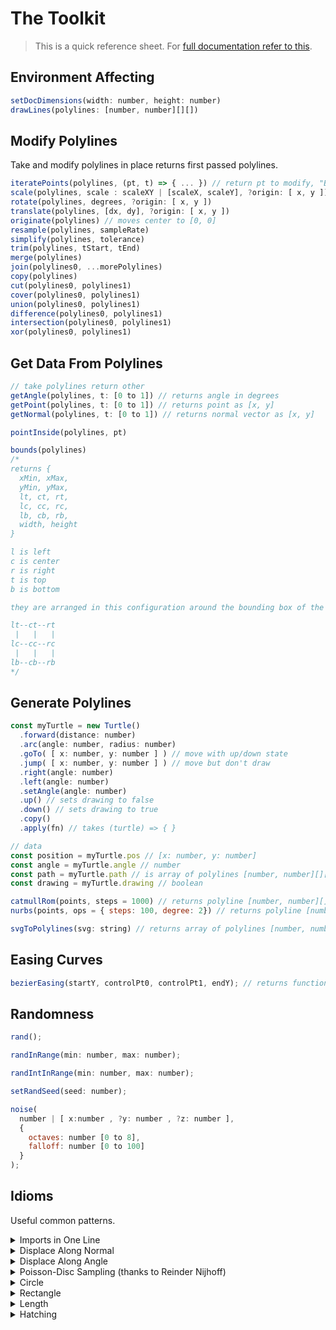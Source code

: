 # The Toolkit  

> This is a quick reference sheet. For <a href="/documentation">full documentation refer to this</a>.

## Environment Affecting

```js
setDocDimensions(width: number, height: number)
drawLines(polylines: [number, number][][])
```

## Modify Polylines

Take and modify polylines in place returns first passed polylines.

```js
iteratePoints(polylines, (pt, t) => { ... }) // return pt to modify, "BREAK" to split, "REMOVE" to filter out point
scale(polylines, scale : scaleXY | [scaleX, scaleY], ?origin: [ x, y ]) 
rotate(polylines, degrees, ?origin: [ x, y ]) 
translate(polylines, [dx, dy], ?origin: [ x, y ]) 
originate(polylines) // moves center to [0, 0] 
resample(polylines, sampleRate) 
simplify(polylines, tolerance) 
trim(polylines, tStart, tEnd)
merge(polylines)  
join(polylines0, ...morePolylines) 
copy(polylines)
cut(polylines0, polylines1) 
cover(polylines0, polylines1) 
union(polylines0, polylines1)
difference(polylines0, polylines1)
intersection(polylines0, polylines1)
xor(polylines0, polylines1)
```

## Get Data From Polylines

```js
// take polylines return other
getAngle(polylines, t: [0 to 1]) // returns angle in degrees
getPoint(polylines, t: [0 to 1]) // returns point as [x, y]
getNormal(polylines, t: [0 to 1]) // returns normal vector as [x, y]

pointInside(polylines, pt)

bounds(polylines) 
/*
returns { 
  xMin, xMax, 
  yMin, yMax, 
  lt, ct, rt, 
  lc, cc, rc,
  lb, cb, rb,
  width, height
}

l is left
c is center
r is right
t is top
b is bottom

they are arranged in this configuration around the bounding box of the polylines

lt--ct--rt
 |   |   |
lc--cc--rc
 |   |   | 
lb--cb--rb
*/
```

## Generate Polylines

```js
const myTurtle = new Turtle()
  .forward(distance: number)
  .arc(angle: number, radius: number)
  .goTo( [ x: number, y: number ] ) // move with up/down state
  .jump( [ x: number, y: number ] ) // move but don't draw
  .right(angle: number)
  .left(angle: number)
  .setAngle(angle: number)
  .up() // sets drawing to false
  .down() // sets drawing to true
  .copy()
  .apply(fn) // takes (turtle) => { }

// data
const position = myTurtle.pos // [x: number, y: number]
const angle = myTurtle.angle // number
const path = myTurtle.path // is array of polylines [number, number][][]
const drawing = myTurtle.drawing // boolean
```

```js
catmullRom(points, steps = 1000) // returns polyline [number, number][]
nurbs(points, ops = { steps: 100, degree: 2}) // returns polyline [number, number][]
```

```js
svgToPolylines(svg: string) // returns array of polylines [number, number][][]
```

## Easing Curves

```js
bezierEasing(startY, controlPt0, controlPt1, endY); // returns function which takes x (0 to 1) and returns y value
```

## Randomness

```js
rand();

randInRange(min: number, max: number);

randIntInRange(min: number, max: number); 

setRandSeed(seed: number);

noise(
  number | [ x:number , ?y: number , ?z: number ], 
  { 
    octaves: number [0 to 8], 
    falloff: number [0 to 100] 
  }
);
```

## Idioms

Useful common patterns.

<details>
<summary>Imports in One Line</summary>

```js
// common imports
const { Turtle, cut, cover, copy, rotate, scale, translate, originate, iteratePoints, resample, join, getAngle, getNormal, getPoint, bounds, rand, setRandSeed, randInRange, noise, nurbs } = toolkit;

// all imports
const { Turtle, trim, merge, cut, cover, rotate, scale, translate, originate, iteratePoints, pointInside, resample, join, copy, union, difference, intersection, xor, getAngle, getPoint, getNormal, bounds, nurbs, catmullRom, svgToPolylines, rand, setRandSeed, randInRange, randIntInRange, noise, bezierEasing } = toolkit;

```
</details>

<details>
<summary>Displace Along Normal</summary>

```js
const { Turtle, noise, getNormal, resample, iteratePoints, originate } = toolkit;

const w = 125;
const h = 125;

setDocDimensions(w, h);

const noisyCircle = new Turtle()
  .arc(360, 26)
  .apply(turtle => {
    const pls = turtle.path;
    resample(pls, .1);
    iteratePoints(pls, (pt, t) => {
      const [x, y] = pt;
      let freq = 1.5;
      const mag = Math.sin(t*18*Math.PI*2)*2;
      const norm = getNormal(pls, t);

      return [
        x + norm[0]*mag,
        y + norm[1]*mag
      ]
    })
  })
  .path;

originate(noisyCircle);

drawLines(noisyCircle);
```

</details>

<details>
<summary>Displace Along Angle</summary>

```js
const { Turtle, noise, getAngle, resample, iteratePoints, originate } = toolkit;

const w = 125;
const h = 125;

setDocDimensions(w, h);

const noisyCircle = new Turtle()
  .arc(360, 26)
  .apply(turtle => {
    const pls = turtle.path;
    resample(pls, .05);
    iteratePoints(pls, (pt, t) => {
      const [x, y] = pt;
      let freq = 1.5;
      const mag = noise([x*freq, y*freq])*2;
      const angle = (getAngle(pls, t)+90)/180*Math.PI;

      return [
        x + Math.cos(angle)*mag,
        y + Math.sin(angle)*mag
      ]
    })
  })
  .path;

originate(noisyCircle);

drawLines(noisyCircle);
```

</details>

<details>
<summary>Poisson-Disc Sampling (thanks to Reinder Nijhoff)</summary>

```js
function createPoissonDisc(radius) {
  let cellSize = 1 / Math.sqrt(2) / radius;
  let cells = [];
  let queue = [];

  insert(p) {
    const x = p[0] * cellSize | 0,
      y = p[1] * cellSize | 0;
    for (let xi = x - 1; xi <= x + 1; xi++) {
      for (let yi = y - 1; yi <= y + 1; yi++) {
        const ps = this.cell(xi, yi);
        for (let i = 0; i < ps.length; i++) {
          if ((ps[i][0] - p[0]) ** 2 + (ps[i][1] - p[1]) ** 2 < (ps[i][2] + p[2]) ** 2) {
            return false;
          }
        }
      }
    }
    queue.push([p, x, y]);
    if (queue.length > (10 * radius + 1) | 0) {
      const d = queue.shift();
      this.cell(d[1], d[2]).push(d[0]);
    }
    return true;
  }
  cell(x, y) {
    const c = cells;
    return (c[x] ? c[x] : c[x] = [])[y] ? c[x][y] : c[x][y] = [];
  }


  return {
    cell,
    insert
  };
}
```
</details>

<details>
<summary>Circle</summary>

```js
function circle(r) {
  const t = new Turtle();
  t.arc(360, r);
  const cc = bounds(t.path).cc;
  translate(t.path, [0, 0], cc);

  return t.path;
}
```
</details>

<details>
<summary>Rectangle</summary>

```js
function rect(w, h) {
  return [
    [
      [-w/2, h/2],
      [-w/2, -h/2],
      [w/2, -h/2],
      [w/2, h/2],
      [-w/2, h/2],
    ]
  ]
}
```
</details>

<details>
<summary>Length</summary>

```js
function length([x0, y0], [x1, y1]) {
  return Math.sqrt((x1 - x0) ** 2 + (y1 - y0) ** 2)
}
```
</details>

<details>
<summary>Hatching</summary>

```js
```
</details>

